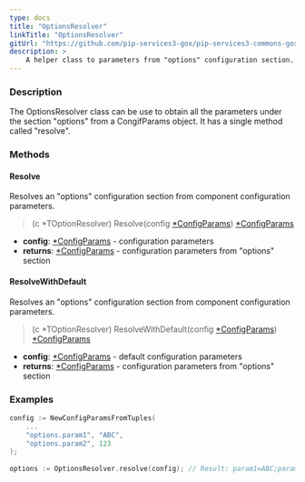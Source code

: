 ```yaml
---
type: docs
title: "OptionsResolver"
linkTitle: "OptionsResolver"
gitUrl: "https://github.com/pip-services3-gox/pip-services3-commons-gox"
description: > 
    A helper class to parameters from "options" configuration section.
---
```

### Description
The OptionsResolver class can be use to obtain all the parameters under the section "options" from a CongifParams object. It has a single method called "resolve".

### Methods

#### Resolve
Resolves an "options" configuration section from component configuration parameters.

> (c *TOptionResolver) Resolve(config [*ConfigParams](../config_params)) [*ConfigParams](../config_params)

- **config**: [*ConfigParams](../config_params) - configuration parameters
- **returns**: [*ConfigParams](../config_params) - configuration parameters from "options" section


#### ResolveWithDefault
Resolves an "options" configuration section from component configuration parameters.

> (c *TOptionResolver) ResolveWithDefault(config [*ConfigParams](../config_params)) [*ConfigParams](../config_params)

- **config**: [*ConfigParams](../config_params) - default configuration parameters
- **returns**: [*ConfigParams](../config_params) - configuration parameters from "options" section

### Examples

```go
config := NewConfigParamsFromTuples(
    ...
    "options.param1", "ABC",
    "options.param2", 123
);
 
options := OptionsResolver.resolve(config); // Result: param1=ABC;param2=123

```

